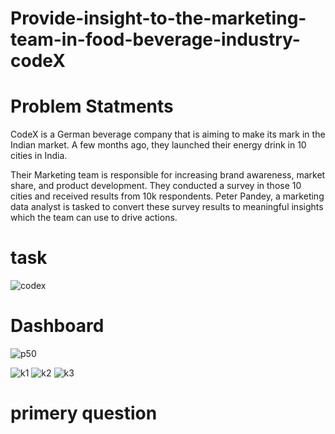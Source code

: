 # Provide-insight-to-the-marketing-team-in-food-beverage-industry-codeX
# Problem Statments
CodeX is a German beverage company that is aiming to make its mark in the Indian market. A few months ago, they launched their energy drink in 10 cities in India.

Their Marketing team is responsible for increasing brand awareness, market share, and product development. They conducted a survey in those 10 cities and received results from 10k respondents. Peter Pandey, a marketing data analyst is tasked to convert these survey results to meaningful insights which the team can use to drive actions.
# task
![codex](https://github.com/praveenmvishwa/Provide-insight-to-the-marketing-team-in-food-beverage-industry-codeX/assets/97948603/5e8b18db-a9c2-4977-b39a-f4c2a3d27634)
# Dashboard
![p50](https://github.com/praveenmvishwa/Provide-insight-to-the-marketing-team-in-food-beverage-industry-codeX/assets/97948603/c18e8b42-8577-4628-9636-a3a4e3ae92b0)

![k1](https://github.com/praveenmvishwa/Provide-insight-to-the-marketing-team-in-food-beverage-industry-codeX/assets/97948603/c79bd97d-7315-432f-abb0-0507ea5599a3)
![k2](https://github.com/praveenmvishwa/Provide-insight-to-the-marketing-team-in-food-beverage-industry-codeX/assets/97948603/80d178e5-9247-43cf-8247-70ced4a60db0)
![k3](https://github.com/praveenmvishwa/Provide-insight-to-the-marketing-team-in-food-beverage-industry-codeX/assets/97948603/7ca26cf1-1589-490d-ae2f-d6d2c03e488f)


# primery question



